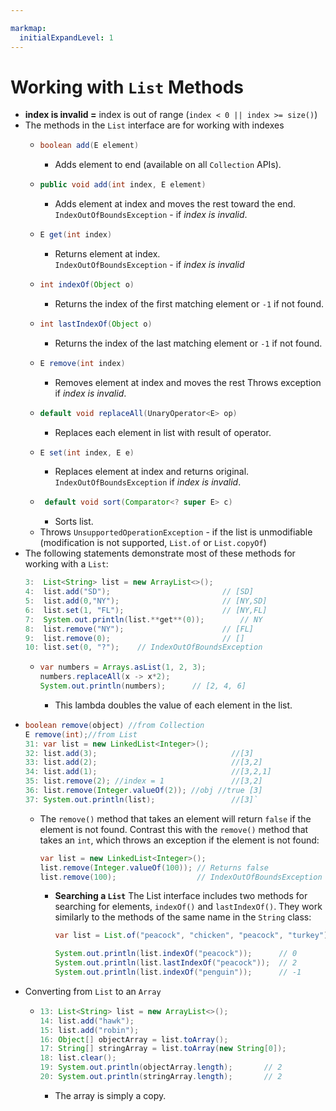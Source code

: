 ```yaml
---

markmap:
  initialExpandLevel: 1
---
```

# **Working with `List` Methods**
- **index is invalid =** index is out of range (`index < 0 || index >= size()`)
- The methods in the `List` interface are for working with indexes
  - ```java
    boolean add(E element)
    ```
    - Adds element to end (available on all `Collection` APIs).
  - ```java
    public void add(int index, E element)
    ```
    - Adds element at index and moves the rest toward the end.
      `IndexOutOfBoundsException` - if  _index is invalid_.
  - ```java
    E get(int index)
    ```
    - Returns element at index.     
    `IndexOutOfBoundsException` - if _index is invalid_
  - ```java
    int indexOf(Object o)
    ```
    - Returns the index of the first matching element or `-1` if not found.
  - ```java
    int lastIndexOf(Object o)
    ```
    - Returns the index of the last matching element or `-1` if not found.
  - ```java
    E remove(int index)
    ```
    - Removes element at index and moves the rest
      Throws exception if _index is invalid_.
  - ```java 
    default void replaceAll(UnaryOperator<E> op)
    ```
    - Replaces each element in list with result of
operator.
  - ```java
    E set(int index, E e)
    ```
    - Replaces element at index and returns original.
    `IndexOutOfBoundsException` if _index is invalid_.
  - ```java
     default void sort(Comparator<? super E> c)
     ```
     - Sorts list.
  - Throws `UnsupportedOperationException` - if the list is unmodifiable
   (modification is not supported, `List.of` or `List.copyOf`)
- The following statements demonstrate most of these methods for 
  working  with a `List`:
  ```java
  3:  List<String> list = new ArrayList<>();
  4:  list.add("SD");                         // [SD]
  5:  list.add(0,"NY");                       // [NY,SD]
  6:  list.set(1, "FL");                      // [NY,FL]
  7:  System.out.println(list.**get**(0));        // NY
  8:  list.remove("NY");                      // [FL]
  9:  list.remove(0);                         // []
  10: list.set(0, "?");    // IndexOutOfBoundsException
  ```
  - ```java
    var numbers = Arrays.asList(1, 2, 3);
    numbers.replaceAll(x -> x*2);
    System.out.println(numbers);      // [2, 4, 6]
    ```
    - This lambda doubles the value of each element in the list.
- ```java
  boolean remove(object) //from Collection
  E remove(int);//from List
  31: var list = new LinkedList<Integer>();
  32: list.add(3);                              //[3]
  33: list.add(2);                              //[3,2]
  34: list.add(1);                              //[3,2,1]
  35: list.remove(2); //index = 1               //[3,2]
  36: list.remove(Integer.valueOf(2)); //obj //true [3]
  37: System.out.println(list);                 //[3]`
  ```
  - The `remove()` method that takes an element will return `false` if the element
  is not found. Contrast this with the `remove()` method that takes an `int`, which
  throws an exception if the element is not found:
    ```java
    var list = new LinkedList<Integer>();
    list.remove(Integer.valueOf(100)); // Returns false
    list.remove(100);                  // IndexOutOfBoundsException
    ```
    - **Searching a `List`**
      The List interface includes two methods for searching for elements,
      `indexOf()` and `lastIndexOf()`. They work similarly to the methods of the 
      same name in the `String` class:
      ```java
      var list = List.of("peacock", "chicken", "peacock", "turkey");
      
      System.out.println(list.indexOf("peacock"));      // 0
      System.out.println(list.lastIndexOf("peacock"));  // 2
      System.out.println(list.indexOf("penguin"));      // -1
      ```
- Converting from `List` to an `Array`
  - ```java
    13: List<String> list = new ArrayList<>();
    14: list.add("hawk");
    15: list.add("robin");
    16: Object[] objectArray = list.toArray();
    17: String[] stringArray = list.toArray(new String[0]);
    18: list.clear();
    19: System.out.println(objectArray.length);       // 2
    20: System.out.println(stringArray.length);       // 2
    ```
    - The array is simply a copy.